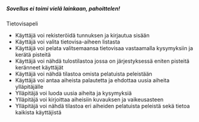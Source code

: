 ##### **Sovellus ei toimi vielä lainkaan, pahoittelen!**




Tietovisapeli

- Käyttäjä voi rekisteröidä tunnuksen ja kirjautua sisään
- Käyttäjä voi valita tietovisa-aiheen listasta
- Käyttäjä voi pelata valitsemaansa tietovisaa vastaamalla kysymyksiin ja kerätä pisteitä
- Käyttäjä voi nähdä tulostilastoa jossa on järjestyksessä eniten pisteitä keränneet käyttäjät
- Käyttäjä voi nähdä tilastoa omista pelatuista peleistään
- Käyttäjä voi antaa aiheista palautetta ja ehdottaa uusia aiheita ylläpitäjälle
- Ylläpitäjä voi luoda uusia aiheita ja kysymyksiä
- Ylläpitäjä voi kirjoittaa aiheisiin kuvauksen ja vaikeusasteen
- Ylläpitäjä voi nähdä tilastoa eri aiheiden pelatuista peleistä sekä tietoa kaikista käyttäjistä
